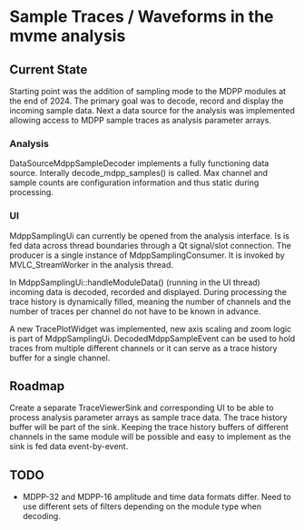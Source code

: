 # Sample Traces / Waveforms in the mvme analysis

## Current State

Starting point was the addition of sampling mode to the MDPP modules at the end
of 2024.  The primary goal was to decode, record and display the incoming sample
data. Next a data source for the analysis was implemented allowing access to
MDPP sample traces as analysis parameter arrays.

### Analysis

DataSourceMdppSampleDecoder implements a fully functioning data source.
Interally decode_mdpp_samples() is called. Max channel and sample counts are
configuration information and thus static during processing.

### UI

MdppSamplingUi can currently be opened from the analysis interface. Is is fed
data across thread boundaries through a Qt signal/slot connection. The producer
is a single instance of MdppSamplingConsumer. It is invoked by MVLC_StreamWorker
in the analysis thread.

In MdppSamplingUi::handleModuleData() (running in the UI thread) incoming data
is decoded, recorded and displayed. During processing the trace history is
dynamically filled, meaning the number of channels and the number of traces per
channel do not have to be known in advance.

A new TracePlotWidget was implemented, new axis scaling and zoom logic is part
of MdppSamplingUi. DecodedMdppSampleEvent can be used to hold traces from
multiple different channels or it can serve as a trace history buffer for a
single channel.

## Roadmap

Create a separate TraceViewerSink and corresponding UI to be able to process
analysis parameter arrays as sample trace data. The trace history buffer will be
part of the sink. Keeping the trace history buffers of different channels in the
same module will be possible and easy to implement as the sink is fed data
event-by-event.

## TODO

- MDPP-32 and MDPP-16 amplitude and time data formats differ. Need to use
  different sets of filters depending on the module type when decoding.
